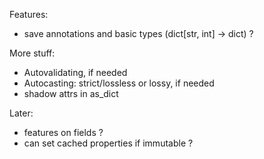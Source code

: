Features:

- save annotations and basic types (dict[str, int] -> dict) ?

More stuff:

- Autovalidating, if needed
- Autocasting: strict/lossless or lossy, if needed
- shadow attrs in as_dict

Later:

- features on fields ?
- can set cached properties if immutable ?
